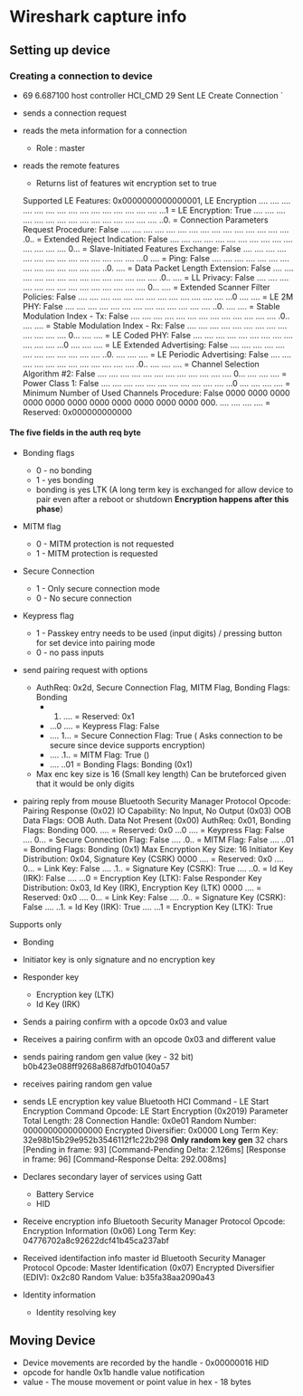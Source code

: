 # Wireshark capture info

## Setting up device

### Creating a connection to device

- 69	6.687100	host	controller	HCI_CMD	29	Sent LE Create Connection
`
- sends a connection request
- reads the meta information for a connection
    - Role : master
- reads the remote features
    - Returns list of features wit encryption set to true
    
    Supported LE Features: 0x0000000000000001, LE Encryption
    .... .... .... .... .... .... .... .... .... .... .... .... .... .... .... ...1 = LE Encryption: True
    .... .... .... .... .... .... .... .... .... .... .... .... .... .... .... ..0. = Connection Parameters Request Procedure: False
    .... .... .... .... .... .... .... .... .... .... .... .... .... .... .... .0.. = Extended Reject Indication: False
    .... .... .... .... .... .... .... .... .... .... .... .... .... .... .... 0... = Slave-Initiated Features Exchange: False
    .... .... .... .... .... .... .... .... .... .... .... .... .... .... ...0 .... = Ping: False
    .... .... .... .... .... .... .... .... .... .... .... .... .... .... ..0. .... = Data Packet Length Extension: False
    .... .... .... .... .... .... .... .... .... .... .... .... .... .... .0.. .... = LL Privacy: False
    .... .... .... .... .... .... .... .... .... .... .... .... .... .... 0... .... = Extended Scanner Filter Policies: False
    .... .... .... .... .... .... .... .... .... .... .... .... .... ...0 .... .... = LE 2M PHY: False
    .... .... .... .... .... .... .... .... .... .... .... .... .... ..0. .... .... = Stable Modulation Index - Tx: False
    .... .... .... .... .... .... .... .... .... .... .... .... .... .0.. .... .... = Stable Modulation Index - Rx: False
    .... .... .... .... .... .... .... .... .... .... .... .... .... 0... .... .... = LE Coded PHY: False
    .... .... .... .... .... .... .... .... .... .... .... .... ...0 .... .... .... = LE Extended Advertising: False
    .... .... .... .... .... .... .... .... .... .... .... .... ..0. .... .... .... = LE Periodic Advertising: False
    .... .... .... .... .... .... .... .... .... .... .... .... .0.. .... .... .... = Channel Selection Algorithm #2: False
    .... .... .... .... .... .... .... .... .... .... .... .... 0... .... .... .... = Power Class 1: False
    .... .... .... .... .... .... .... .... .... .... .... ...0 .... .... .... .... = Minimum Number of Used Channels Procedure: False
    0000 0000 0000 0000 0000 0000 0000 0000 0000 0000 0000 000. .... .... .... .... = Reserved: 0x000000000000

#### The five fields in the auth req byte

- Bonding flags
    - 0 - no bonding
    - 1 - yes bonding
    - bonding is yes LTK (A long term key is exchanged for allow device to pair even after a reboot or shutdown **Encryption happens after this phase**)
- MITM flag
    - 0 - MITM protection is not requested
    - 1 - MITM protection is requested
- Secure Connection
    - 1 - Only secure connection mode
    - 0 - No secure connection
- Keypress flag
    - 1 - Passkey entry needs to be used (input digits) / pressing button for set device into pairing mode
    - 0 - no pass inputs

- send pairing request with options
    - AuthReq: 0x2d, Secure Connection Flag, MITM Flag, Bonding Flags: Bonding
        - 001. .... = Reserved: 0x1
        - ...0 .... = Keypress Flag: False
        - .... 1... = Secure Connection Flag: True ( Asks connection to be secure since device supports encryption)
        - .... .1.. = MITM Flag: True ()
        - .... ..01 = Bonding Flags: Bonding (0x1)
    - Max enc key size is 16 (Small key length) Can be bruteforced given that it would be only digits

- pairing reply from mouse
Bluetooth Security Manager Protocol
    Opcode: Pairing Response (0x02)
    IO Capability: No Input, No Output (0x03)
    OOB Data Flags: OOB Auth. Data Not Present (0x00)
    AuthReq: 0x01, Bonding Flags: Bonding
        000. .... = Reserved: 0x0
        ...0 .... = Keypress Flag: False
        .... 0... = Secure Connection Flag: False
        .... .0.. = MITM Flag: False
        .... ..01 = Bonding Flags: Bonding (0x1)
    Max Encryption Key Size: 16
Initiator Key Distribution: 0x04, Signature Key (CSRK)
    0000 .... = Reserved: 0x0
    .... 0... = Link Key: False
    .... .1.. = Signature Key (CSRK): True
    .... ..0. = Id Key (IRK): False
    .... ...0 = Encryption Key (LTK): False
Responder Key Distribution: 0x03, Id Key (IRK), Encryption Key (LTK)
    0000 .... = Reserved: 0x0
    .... 0... = Link Key: False
    .... .0.. = Signature Key (CSRK): False
    .... ..1. = Id Key (IRK): True
    .... ...1 = Encryption Key (LTK): True


Supports only

- Bonding
- Initiator key is only signature and no encryption key
- Responder key
    - Encryption key (LTK)
    - Id Key (IRK)

- Sends a pairing confirm with a opcode 0x03 and value
- Receives a pairing confirm with an opcode 0x03 and different value

- sends pairing random gen value (key - 32 bit) b0b423e088ff9268a8687dfb01040a57
- receives pairing random gen value

- sends LE encryption key value
Bluetooth HCI Command - LE Start Encryption
    Command Opcode: LE Start Encryption (0x2019)
    Parameter Total Length: 28
    Connection Handle: 0x0e01
    Random Number: 0000000000000000
    Encrypted Diversifier: 0x0000
    Long Term Key: 32e98b15b29e952b3546112f1c22b298 **Only random key gen** 32 chars
    [Pending in frame: 93]
    [Command-Pending Delta: 2.126ms]
    [Response in frame: 96]
    [Command-Response Delta: 292.008ms]

- Declares secondary layer of services using Gatt
    - Battery Service
    - HID

- Receive encryption info
Bluetooth Security Manager Protocol
    Opcode: Encryption Information (0x06)
    Long Term Key: 04776702a8c92622dcf41b45ca237abf

- Received identifaction info master id
Bluetooth Security Manager Protocol
    Opcode: Master Identification (0x07)
    Encrypted Diversifier (EDIV): 0x2c80
    Random Value: b35fa38aa2090a43

- Identity information
    - Identity resolving key


## Moving Device

- Device movements are recorded by the handle - 0x00000016 HID
- opcode for handle 0x1b handle value notification
- value - The mouse movement or point value in hex - 18 bytes
    


